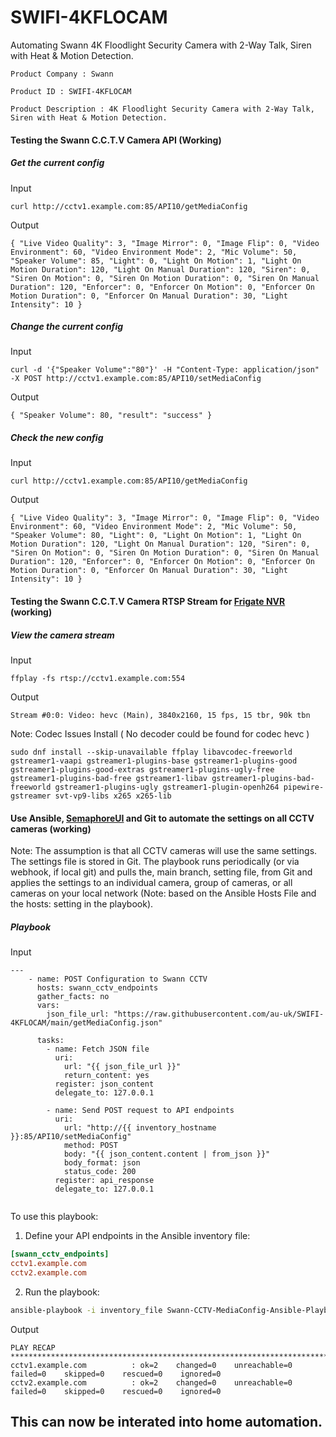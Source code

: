 # SWIFI-4KFLOCAM
 Automating Swann 4K Floodlight Security Camera with 2-Way Talk, Siren with Heat &amp; Motion Detection.

    Product Company : Swann

    Product ID : SWIFI-4KFLOCAM

    Product Description : 4K Floodlight Security Camera with 2-Way Talk, Siren with Heat & Motion Detection.

#### Testing the Swann C.C.T.V Camera API (Working)

##### Get the current config

Input
```
curl http://cctv1.example.com:85/API10/getMediaConfig 
```

Output
```
{ "Live Video Quality": 3, "Image Mirror": 0, "Image Flip": 0, "Video Environment": 60, "Video Environment Mode": 2, "Mic Volume": 50, "Speaker Volume": 85, "Light": 0, "Light On Motion": 1, "Light On Motion Duration": 120, "Light On Manual Duration": 120, "Siren": 0, "Siren On Motion": 0, "Siren On Motion Duration": 0, "Siren On Manual Duration": 120, "Enforcer": 0, "Enforcer On Motion": 0, "Enforcer On Motion Duration": 0, "Enforcer On Manual Duration": 30, "Light Intensity": 10 }
```

##### Change the current config

Input
```
curl -d '{"Speaker Volume":"80"}' -H "Content-Type: application/json" -X POST http://cctv1.example.com:85/API10/setMediaConfig
```

Output
```
{ "Speaker Volume": 80, "result": "success" }
```

##### Check the new config

Input
```
curl http://cctv1.example.com:85/API10/getMediaConfig 
```

Output
```
{ "Live Video Quality": 3, "Image Mirror": 0, "Image Flip": 0, "Video Environment": 60, "Video Environment Mode": 2, "Mic Volume": 50, "Speaker Volume": 80, "Light": 0, "Light On Motion": 1, "Light On Motion Duration": 120, "Light On Manual Duration": 120, "Siren": 0, "Siren On Motion": 0, "Siren On Motion Duration": 0, "Siren On Manual Duration": 120, "Enforcer": 0, "Enforcer On Motion": 0, "Enforcer On Motion Duration": 0, "Enforcer On Manual Duration": 30, "Light Intensity": 10 }
```

#### Testing the Swann C.C.T.V Camera RTSP Stream for [Frigate NVR](https://github.com/blakeblackshear/frigate) (working)

##### View the camera stream

Input
```
ffplay -fs rtsp://cctv1.example.com:554
```

Output
```
Stream #0:0: Video: hevc (Main), 3840x2160, 15 fps, 15 tbr, 90k tbn
```

Note: Codec Issues Install ( No decoder could be found for codec hevc )

```
sudo dnf install --skip-unavailable ffplay libavcodec-freeworld gstreamer1-vaapi gstreamer1-plugins-base gstreamer1-plugins-good gstreamer1-plugins-good-extras gstreamer1-plugins-ugly-free gstreamer1-plugins-bad-free gstreamer1-libav gstreamer1-plugins-bad-freeworld gstreamer1-plugins-ugly gstreamer1-plugin-openh264 pipewire-gstreamer svt-vp9-libs x265 x265-lib

```

#### Use Ansible, [SemaphoreUI](https://github.com/semaphoreui/semaphore) and Git to automate the settings on all CCTV cameras (working)

Note: The assumption is that all CCTV cameras will use the same settings. The settings file is stored in Git. The playbook runs periodically (or via webhook, if local git) and pulls the, main branch, setting file, from Git and applies the settings to an individual camera, group of cameras, or all cameras on your local network (Note: based on the Ansible Hosts File and the hosts: setting in the playbook).

##### Playbook

Input

```
---
    - name: POST Configuration to Swann CCTV
      hosts: swann_cctv_endpoints
      gather_facts: no
      vars:
        json_file_url: "https://raw.githubusercontent.com/au-uk/SWIFI-4KFLOCAM/main/getMediaConfig.json"
    
      tasks:
        - name: Fetch JSON file
          uri:
            url: "{{ json_file_url }}"
            return_content: yes
          register: json_content
          delegate_to: 127.0.0.1
    
        - name: Send POST request to API endpoints
          uri:
            url: "http://{{ inventory_hostname }}:85/API10/setMediaConfig"
            method: POST
            body: "{{ json_content.content | from_json }}"
            body_format: json
            status_code: 200
          register: api_response
          delegate_to: 127.0.0.1
        
```
To use this playbook:

1. Define your API endpoints in the Ansible inventory file:

```ini
[swann_cctv_endpoints]
cctv1.example.com
cctv2.example.com
```

2. Run the playbook:

```bash
ansible-playbook -i inventory_file Swann-CCTV-MediaConfig-Ansible-Playbook.yml
```

Output
```
PLAY RECAP **********************************************************************************************************************************************************************************
cctv1.example.com          : ok=2    changed=0    unreachable=0    failed=0    skipped=0    rescued=0    ignored=0   
cctv2.example.com          : ok=2    changed=0    unreachable=0    failed=0    skipped=0    rescued=0    ignored=0   

```
## This can now be interated into home automation. 